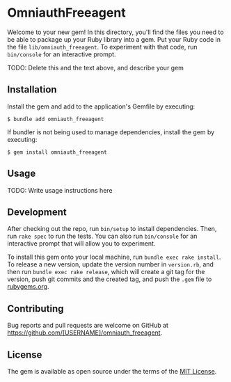 # OmniauthFreeagent

Welcome to your new gem! In this directory, you'll find the files you need to be able to package up your Ruby library into a gem. Put your Ruby code in the file `lib/omniauth_freeagent`. To experiment with that code, run `bin/console` for an interactive prompt.

TODO: Delete this and the text above, and describe your gem

## Installation

Install the gem and add to the application's Gemfile by executing:

    $ bundle add omniauth_freeagent

If bundler is not being used to manage dependencies, install the gem by executing:

    $ gem install omniauth_freeagent

## Usage

TODO: Write usage instructions here

## Development

After checking out the repo, run `bin/setup` to install dependencies. Then, run `rake spec` to run the tests. You can also run `bin/console` for an interactive prompt that will allow you to experiment.

To install this gem onto your local machine, run `bundle exec rake install`. To release a new version, update the version number in `version.rb`, and then run `bundle exec rake release`, which will create a git tag for the version, push git commits and the created tag, and push the `.gem` file to [rubygems.org](https://rubygems.org).

## Contributing

Bug reports and pull requests are welcome on GitHub at https://github.com/[USERNAME]/omniauth_freeagent.

## License

The gem is available as open source under the terms of the [MIT License](https://opensource.org/licenses/MIT).
